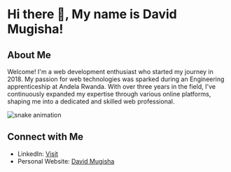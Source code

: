 # Hi there 👋, My name is David Mugisha!

## About Me
Welcome! I'm a web development enthusiast who started my journey in 2018. My passion for web technologies was sparked during an Engineering apprenticeship at Andela Rwanda. With over three years in the field, I've continuously expanded my expertise through various online platforms, shaping me into a dedicated and skilled web professional.

![snake animation](https://github.com/davidmugisha47/davidmugisha47/blob/output/github-contribution-grid-snake2.svg)


## Connect with Me
- LinkedIn: [Visit](https://www.linkedin.com/in/davidmugisha1/)
- Personal Website: [David Mugisha](http://YourWebsite.com](https://www.davidmugisha.com/))

<!-- Feel free to add or remove any sections above to fit your profile. -->
